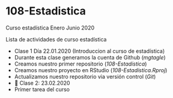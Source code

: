 # 108-Estadistica
Curso estadística Enero Junio 2020

Lista de actividades de curso estadística

+ Clase 1 Día 22.01.2020 (Introduccion al curso de estadística)
+ Durante esta clase generamos la cuenta de Github (*mgtagle*)
+ Creamos nuestro primer repositorio (*108-Estadística*)
+ Creamos nuestro proyecto en RStudio (*108-Estadística.Rproj*)
+ Actualizamos nuestro repositorio via versión control (*Git*)
+ :paperclip: Clase 2: 23.02.2020
+ Primer tarea del curso
